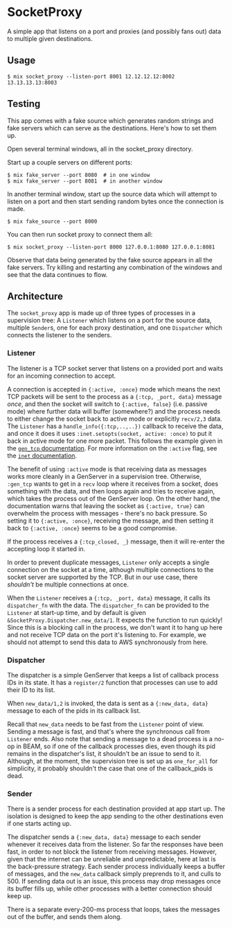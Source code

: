 # SocketProxy

A simple app that listens on a port and proxies (and possibly fans out) data to multiple given destinations.

## Usage

```
$ mix socket_proxy --listen-port 8001 12.12.12.12:8002 13.13.13.13:8003
```

## Testing

This app comes with a fake source which generates random strings and fake servers which can serve as the destinations. Here's how to set them up.

Open several terminal windows, all in the socket_proxy directory.

Start up a couple servers on different ports:

```
$ mix fake_server --port 8080  # in one window
$ mix fake_server --port 8081  # in another window
```

In another terminal window, start up the source data which will attempt to listen on a port and then start sending random bytes once the connection is made.

```
$ mix fake_source --port 8000
```

You can then run socket proxy to connect them all:

```
$ mix socket_proxy --listen-port 8000 127.0.0.1:8080 127.0.0.1:8081
```

Observe that data being generated by the fake source appears in all the fake servers. Try killing and restarting any combination of the windows and see that the data continues to flow.

## Architecture

The `socket_proxy` app is made up of three types of processes in a supervision tree: A `Listener` which listens on a port for the source data, multiple `Sender`s, one for each proxy destination, and one `Dispatcher` which connects the listener to the senders.

### Listener

The listener is a TCP socket server that listens on a provided port and waits for an incoming connection to accept.

A connection is accepted in `{:active, :once}` mode which means the next TCP packets will be sent to the process as a `{:tcp, _port, data}` message _once_, and then the socket will switch to `{:active, false}` (i.e. passive mode) where further data will buffer (somewhere?) and the process needs to either change the socket back to active mode or explicitly `recv/2,3` data. The `Listener` has a `handle_info({:tcp,..,..})` callback to receive the data, and once it does it uses `:inet.setopts(socket, active: :once)` to put it back in active mode for one more packet. This follows the example given in the [`gen_tcp` documentation](http://erlang.org/doc/man/gen_tcp.html#examples). For more information on the `:active` flag, see the [`inet` documentation](http://erlang.org/doc/man/inet.html#setopts-2).

The benefit of using `:active` mode is that receiving data as messages works more cleanly in a GenServer in a supervision tree. Otherwise, `:gen_tcp` wants to get in a `recv` loop where it receives from a socket, does something with the data, and then loops again and tries to receive again, which takes the process out of the GenServer loop. On the other hand, the documentation warns that leaving the socket as `{:active, true}` can overwhelm the process with messages - there's no back pressure. So setting it to `{:active, :once}`, receiving the message, and then setting it back to `{:active, :once}` seems to be a good compromise.

If the process receives a `{:tcp_closed, _}` message, then it will re-enter the accepting loop it started in.

In order to prevent duplicate messages, `Listener` only accepts a single connection on the socket at a time, although multiple connections to the socket server are supported by the TCP. But in our use case, there _shouldn't_ be multiple connections at once.

When the `Listener` receives a `{:tcp, _port, data}` message, it calls its `dispatcher_fn` with the data. The `dispatcher_fn` can be provided to the `Listener` at start-up time, and by default is given `&SocketProxy.Dispatcher.new_data/1`. It expects the function to run quickly! Since this is a blocking call in the process, we don't want it to hang up here and not receive TCP data on the port it's listening to. For example, we should not attempt to send this data to AWS synchronously from here.

### Dispatcher

The dispatcher is a simple GenServer that keeps a list of callback process IDs in its state. It has a `register/2` function that processes can use to add their ID to its list.

When `new_data/1,2` is invoked, the data is sent as a `{:new_data, data}` message to each of the pids in its callback list.

Recall that `new_data` needs to be fast from the `Listener` point of view. Sending a message is fast, and that's where the synchronous call from `Listener` ends. Also note that sending a message to a dead process is a no-op in BEAM, so if one of the callback processes dies, even though its pid remains in the dispatcher's list, it shouldn't be an issue to send to it. Although, at the moment, the supervision tree is set up as `one_for_all` for simplicity, it probably shouldn't the case that one of the callback_pids is dead.

### Sender

There is a sender process for each destination provided at app start up. The isolation is designed to keep the app sending to the other destinations even if one starts acting up.

The dispatcher sends a `{:new_data, data}` message to each sender whenever it receives data from the listener. So far the responses have been fast, in order to not block the listener from receiving messages. However, given that the internet can be unreliable and unpredictable, here at last is the back-pressure strategy. Each sender process individually keeps a buffer of messages, and the `new_data` callback simply preprends to it, and culls to 500. If sending data out is an issue, this process may drop messages once its buffer fills up, while other processes with a better connection should keep up.

There is a separate every-200-ms process that loops, takes the messages out of the buffer, and sends them along.
